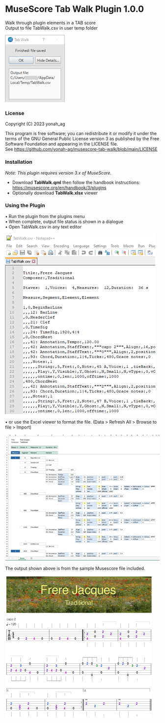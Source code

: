 # MuseScore Tab Walk Plugin 1.0.0

Walk through plugin elements in a TAB score  
Output to file TabWalk.csv in user temp folder
 
![02](https://github.com/yonah-ag/musescore-tab-walk/blob/main/images/TabWalk02.png)

### License

Copyright (C) 2023 yonah_ag

This program is free software; you can redistribute it or modify it under the terms of the GNU General Public License version 3 as published by the Free Software Foundation and appearing in the LICENSE file.  
See https://github.com/yonah-ag/musescore-tab-walk/blob/main/LICENSE

### Installation

_Note: This plugin requires version 3.x of MuseScore._

+ Download **TabWalk.qml** then follow the handbook instructions: https://musescore.org/en/handbook/3/plugins
+ Optionally download **TabWalk.xlsx** viewer

### Using the Plugin

• Run the plugin from the plugins menu  
• When complete, output file status is shown in a dialogue  
• Open TabWalk.csv in any text editor

![03](https://github.com/yonah-ag/musescore-tab-walk/blob/main/images/TabWalk03.png)

• or use the Excel viewer to format the file. (Data > Refresh All > Browse to file > Import)
 
![06](https://github.com/yonah-ag/musescore-tab-walk/blob/main/images/TabWalk06.png)

The output shown above is from the sample Musescore file included.
 
![04](https://github.com/yonah-ag/musescore-tab-walk/blob/main/images/TabWalk04.png)
